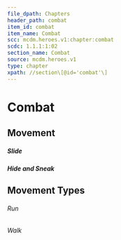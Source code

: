```yaml
---
file_dpath: Chapters
header_path: combat
item_id: combat
item_name: Combat
scc: mcdm.heroes.v1:chapter:combat
scdc: 1.1.1:1:02
section_name: Combat
source: mcdm.heroes.v1
type: chapter
xpath: //section\[@id='combat'\]
---
```


# Combat

## Movement

##### Slide

##### Hide and Sneak

## Movement Types

###### Run

###### Walk
